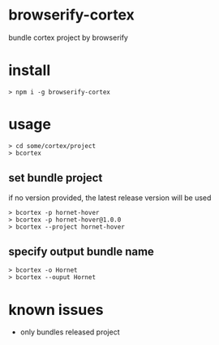 # browserify-cortex

bundle cortex project by browserify

# install

```
> npm i -g browserify-cortex
```

# usage

```
> cd some/cortex/project
> bcortex
```

## set bundle project

if no version provided, the latest release version will be used

```
> bcortex -p hornet-hover
> bcortex -p hornet-hover@1.0.0
> bcortex --project hornet-hover
```

## specify output bundle name

```
> bcortex -o Hornet
> bcortex --ouput Hornet
```

# known issues

- only bundles released project

